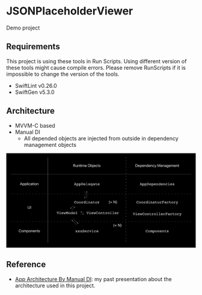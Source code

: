 # JSONPlaceholderViewer
Demo project

## Requirements
This project is using these tools in Run Scripts.
Using different version of these tools might cause compile errors.
Please remove RunScripts if it is impossible to change the version of the tools.

- SwiftLint v0.26.0
- SwiftGen v5.3.0


## Architecture
- MVVM-C based
- Manual DI
  - All depended objects are injected from outside in dependency management objects

![AppArchitecture](./AppArchitecture.png)    


## Reference
- [App Architecture By Manual DI](https://speakerdeck.com/yoching/app-architecture-by-manual-di): my past presentation about the architecture used in this project.
